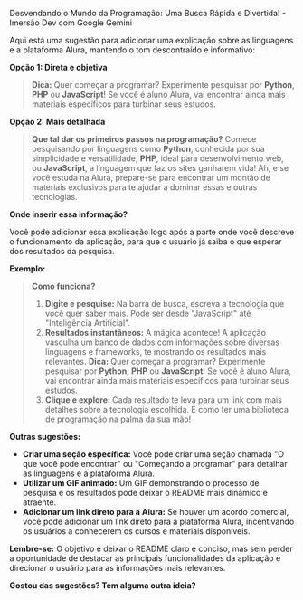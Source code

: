 Desvendando o Mundo da Programação: Uma Busca Rápida e Divertida! - Imersão Dev com Google Gemini

Aqui está uma sugestão para adicionar uma explicação sobre as linguagens e a plataforma Alura, mantendo o tom descontraído e informativo:

**Opção 1: Direta e objetiva**

> **Dica:** Quer começar a programar? Experimente pesquisar por **Python**, **PHP** ou **JavaScript**! Se você é aluno Alura, vai encontrar ainda mais materiais específicos para turbinar seus estudos.

**Opção 2: Mais detalhada**

> **Que tal dar os primeiros passos na programação?** Comece pesquisando por linguagens como **Python**, conhecida por sua simplicidade e versatilidade, **PHP**, ideal para desenvolvimento web, ou **JavaScript**, a linguagem que faz os sites ganharem vida! Ah, e se você estuda na Alura, prepare-se para encontrar um montão de materiais exclusivos para te ajudar a dominar essas e outras tecnologias.

**Onde inserir essa informação?**

Você pode adicionar essa explicação logo após a parte onde você descreve o funcionamento da aplicação, para que o usuário já saiba o que esperar dos resultados da pesquisa.

**Exemplo:**

> **Como funciona?**
>
> 1. **Digite e pesquise:** Na barra de busca, escreva a tecnologia que você quer saber mais. Pode ser desde "JavaScript" até "Inteligência Artificial".
> 2. **Resultados instantâneos:** A mágica acontece! A aplicação vasculha um banco de dados com informações sobre diversas linguagens e frameworks, te mostrando os resultados mais relevantes. **Dica:** Quer começar a programar? Experimente pesquisar por **Python**, **PHP** ou **JavaScript**! Se você é aluno Alura, vai encontrar ainda mais materiais específicos para turbinar seus estudos.
> 3. **Clique e explore:** Cada resultado te leva para um link com mais detalhes sobre a tecnologia escolhida. É como ter uma biblioteca de programação na palma da sua mão!

**Outras sugestões:**

* **Criar uma seção específica:** Você pode criar uma seção chamada "O que você pode encontrar" ou "Começando a programar" para detalhar as linguagens e a plataforma Alura.
* **Utilizar um GIF animado:** Um GIF demonstrando o processo de pesquisa e os resultados pode deixar o README mais dinâmico e atraente.
* **Adicionar um link direto para a Alura:** Se houver um acordo comercial, você pode adicionar um link direto para a plataforma Alura, incentivando os usuários a conhecerem os cursos e materiais disponíveis.

**Lembre-se:** O objetivo é deixar o README claro e conciso, mas sem perder a oportunidade de destacar as principais funcionalidades da aplicação e direcionar o usuário para as informações mais relevantes.

**Gostou das sugestões? Tem alguma outra ideia?** 
